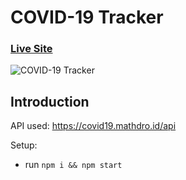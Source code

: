 # COVID-19 Tracker

### [Live Site](https://corona-19-data.netlify.app/)

![COVID-19 Tracker](https://i.ibb.co/TTRctQ3/Capture.png)

## Introduction

API used: https://covid19.mathdro.id/api

Setup:
- run ```npm i && npm start```
